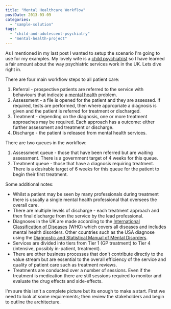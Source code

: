 ```yaml
---
title: "Mental Healthcare Workflow"
postDate: 2013-03-09
categories: 
  - "sample-solution"
tags: 
  - "child-and-adolescent-psychiatry"
  - "mental-health-project"
---
```


As I mentioned in my last post I wanted to setup the scenario I'm going to use for my examples. My lovely wife is a [child psychiatrist](http://en.wikipedia.org/wiki/Child_and_adolescent_psychiatry "Child and adolescent psychiatry") so I have learned a fair amount about the way psychiatric services work in the UK. Lets dive right in.

There are four main workflow steps to all patient care:

1. Referral - prospective patients are referred to the service with behaviours that indicate a [mental health](http://en.wikipedia.org/wiki/Mental_health "Mental health") problem.
2. Assessment - a file is opened for the patient and they are assessed. If required, tests are performed, then where appropriate a diagnosis is given and the patient is referred for treatment or discharged.
3. Treatment - depending on the diagnosis, one or more treatment approaches may be required. Each approach has a outcome: either further assessment and treatment or discharge.
4. Discharge - the patient is released from mental health services.

There are two queues in the workflow:

1. Assessment queue - those that have been referred but are waiting assessment. There is a government target of 4 weeks for this queue.
2. Treatment queue - those that have a diagnosis requiring treatment. There is a desirable target of 6 weeks for this queue for the patient to begin their first treatment.

Some additional notes:

- Whilst a patient may be seen by many professionals during treatment there is usually a single mental health professional that oversees the overall care.
- There are multiple levels of discharge - each treatment approach and then final discharge from the service by the lead professional.
- Diagnoses in the UK are made according to the [International Classification of Diseases](http://www.who.int/classifications/icd/en/ "International Classification of Diseases (ICD)") (WHO) which covers all diseases and includes mental health disorders. Other countries such as the USA diagnose using the [Diagnostic and Statistical Manual of Mental Disorders](http://www.psychiatry.org/practice/dsm "Diagnostic and Statistical Manual of Mental Disorders (DSM)").
- Services are divided into tiers from Tier 1 (GP treatment) to Tier 4 (intensive, possibly in-patient, treatment).
- There are other business processes that don't contribute directly to the value stream but are essential to the overall efficiency of the service and quality of patient care such as treatment reviews.
- Treatments are conducted over a number of sessions. Even if the treatment is medication there are still sessions required to monitor and evaluate the drug effects and side-effects.

I'm sure this isn't a complete picture but its enough to make a start. First we need to look at some requirements; then review the stakeholders and begin to outline the architecture.
